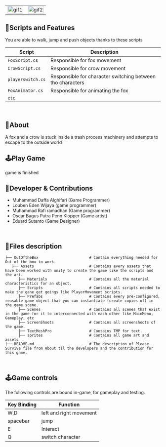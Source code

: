 <table>
  <tr>
    <td align="left" width="50%">
      <img width="100%" alt="gif1" src="https://github.com/Daappoy/SoftwareEngineering/blob/main/Assets/GIFS/Fox.gif">
    </td>
    <td align="right" width="50%">
      <img width="100%" alt="gif2" src="https://github.com/Daappoy/SoftwareEngineering/blob/main/Assets/GIFS/Crow.gif">
    </td>
  </tr>
</table>

<p align="center">
  <!-- <img width="100%" alt="gif3" src="https://github.com/user-attachments/assets/2882e5c3-3b05-4ca6-8a0e-6f1ca2bb0c76"> -->
</p>

##  📜Scripts and Features

You are able to walk, jump and push objects thanks to these scripts

|  Script                  | Description                                                  |
| -------------------      | ------------------------------------------------------------ |
| `FoxScript.cs`           | Responsible for fox movement                                 |
| `CrowScript.cs`          | Responsible for crow movement                                |
| `playerswitch.cs`        | Responsible for character switching between tho characters   |
| `FoxAnimator.cs`         | Responsible for animating the fox                            |
| `etc`                    |

<br>


## 🔴About
A fox and a crow is stuck inside a trash process machinery and attempts to escape to the outside world
<br>

## 🕹️Play Game
game is finished
<br>

## 👤Developer & Contributions
- Muhammad Daffa Alghifari (Game Programmer)
- Louben Eden Wijaya (game programmer)
- Muhammad Rafi ramadhan (Game programmer)
- Oscar Bagus Putra Penn Klopper (Game artist)
- Eduard Sutanto (Game Designer)
<br>

## 📂Files description

```
├── OutOftheBox                       # Contain everything needed for Out of the box to work.
   ├── Assets                         # Contains every assets that have been worked with unity to create the game like the scripts and the art.
      ├── Materials                   # Contains all the material characteristics for an object.
      ├── Scripts                     # Contains all scripts needed to make the gane get goings like PlayerMovement scripts.
      ├── Prefabs                     # Contains every pre-configured, reusable game object that you can instantiate (create copies of) in the game scene.
      ├── Scenes                      # Contains all scenes that exist in the game for it to interconnected with each other like MainMenu, Gameplay, etc
      ├── ScreenShoots                # Contains all screenshoots of the game.
      ├── TextMeshPro                 # Contains TMP for text.
      ├── sprites                     # Contains all game art and assets
├── README.md                         # The description of Please Survive file from About til the developers and the contribution for this game.
```
      

<br>

## 🕹️Game controls

The following controls are bound in-game, for gameplay and testing.

| Key Binding       | Function                |
| ----------------- | ----------------------- |
| W,D               | left and right movement |
| spacebar          | jump                    |
| E                 | Interact                |
| Q                 | switch character        |

<br>
